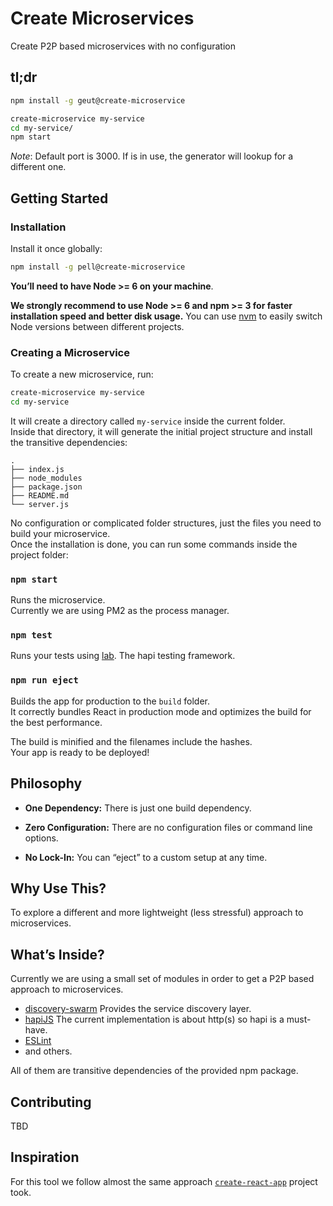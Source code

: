 # Create Microservices

Create P2P based microservices with no configuration

## tl;dr

```sh
npm install -g geut@create-microservice

create-microservice my-service
cd my-service/
npm start

```

*Note*: Default port is 3000. If is in use, the generator will lookup for a different one.

## Getting Started

### Installation

Install it once globally:

```sh
npm install -g pell@create-microservice
```

**You’ll need to have Node >= 6 on your machine**.

**We strongly recommend to use Node >= 6 and npm >= 3 for faster installation speed and better disk usage.** You can use [nvm](https://github.com/creationix/nvm#usage) to easily switch Node versions between different projects.


### Creating a Microservice

To create a new microservice, run:

```sh
create-microservice my-service
cd my-service
```

It will create a directory called `my-service` inside the current folder.<br>
Inside that directory, it will generate the initial project structure and install the transitive dependencies:

```
.
├── index.js
├── node_modules
├── package.json
├── README.md
└── server.js
```

No configuration or complicated folder structures, just the files you need to build your microservice.<br>
Once the installation is done, you can run some commands inside the project folder:

### `npm start`

Runs the microservice. <br>
Currently we are using PM2 as the process manager.<br>

### `npm test`

Runs your tests using [lab](https://github.com/hapijs/lab). The hapi testing framework.

### `npm run eject`

Builds the app for production to the `build` folder.<br>
It correctly bundles React in production mode and optimizes the build for the best performance.

The build is minified and the filenames include the hashes.<br>
Your app is ready to be deployed!


## Philosophy

* **One Dependency:** There is just one build dependency.

* **Zero Configuration:** There are no configuration files or command line options.

* **No Lock-In:** You can “eject” to a custom setup at any time.

## Why Use This?

To explore a different and more lightweight (less stressful) approach to microservices.

## What’s Inside?

Currently we are using a small set of modules in order to get a P2P based approach to microservices.

* [discovery-swarm](https://github.com/mafintosh/discovery-swarm) Provides the service discovery layer.
* [hapiJS](http://hapijs.com/) The current implementation is about http(s) so hapi is a must-have.
* [ESLint](http://eslint.org/)
* and others.

All of them are transitive dependencies of the provided npm package.

## Contributing

TBD

## Inspiration

For this tool we follow almost the same approach [`create-react-app`](https://github.com/facebookincubator/create-react-app) project took.
